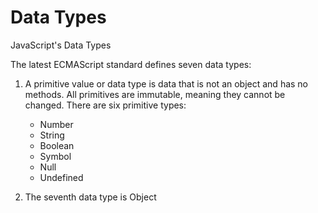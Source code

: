 # Data Types
JavaScript's Data Types

The latest ECMAScript standard defines seven data types:

1. A primitive value or data type is data that is not an object and has no methods. All primitives are immutable, meaning they cannot be changed. There are six primitive types:

      * Number
      * String
      * Boolean
      * Symbol
      * Null
      * Undefined

2. The seventh data type is Object
